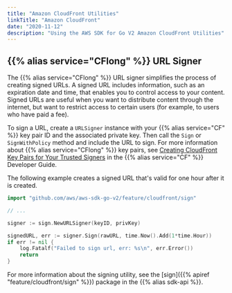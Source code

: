 ```yaml
---
title: "Amazon CloudFront Utilities"
linkTitle: "Amazon CloudFront"
date: "2020-11-12"
description: "Using the AWS SDK for Go V2 Amazon CloudFront Utilities"
---
```


## {{% alias service="CFlong" %}} URL Signer

The {{% alias service="CFlong" %}} URL signer simplifies the process of creating
signed URLs. A signed URL includes information, such as an expiration
date and time, that enables you to control access to your content.
Signed URLs are useful when you want to distribute content through the
internet, but want to restrict access to certain users (for example, to
users who have paid a fee).

To sign a URL, create a `URLSigner` instance with your {{% alias service="CF" %}} key pair ID and the associated private
key. Then call the
`Sign` or `SignWithPolicy` method and include the URL to sign. For more information about {{% alias service="CFlong" %}}
key pairs,
see [Creating CloudFront Key Pairs for Your Trusted Signers](https://docs.aws.amazon.com/AmazonCloudFront/latest/DeveloperGuide/private-content-trusted-signers.html#private-content-creating-cloudfront-key-pairs)
in the {{% alias service="CF" %}} Developer Guide.

The following example creates a signed URL that's valid for one hour
after it is created.

```go
import "github.com/aws/aws-sdk-go-v2/feature/cloudfront/sign"

// ...

signer := sign.NewURLSigner(keyID, privKey)

signedURL, err := signer.Sign(rawURL, time.Now().Add(1*time.Hour))
if err != nil {
    log.Fatalf("Failed to sign url, err: %s\n", err.Error())
    return
}
```

For more information about the signing utility, see the [sign]({{% apiref "feature/cloudfront/sign" %}}) package in the
{{% alias sdk-api %}}.

